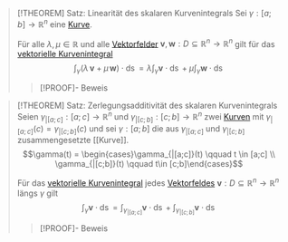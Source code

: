 >[!THEOREM] Satz: Linearität des skalaren Kurvenintegrals
>Sei $\gamma: [a;b]\to\mathbb{R}^n$ eine [Kurve](../../Kurven/Kurve.md).
>
>Für alle $\lambda,\mu\in\mathbb{R}$ und alle [Vektorfelder](../Vektorfeld.md) $\boldsymbol{v},\boldsymbol{w}:D\subseteq\mathbb{R}^n\to\mathbb{R}^n$ gilt für das [vektorielle Kurvenintegral](Vektorielles%20Kurvenintegral.md)
>$$\int_\gamma (\lambda\, \boldsymbol{v} +\mu \, \boldsymbol{w})\cdot\mathop{\mathrm{d}s} = \lambda\int_\gamma \boldsymbol{v}\cdot\mathop{\mathrm{d}s} + \mu \int_\gamma \boldsymbol{w}\cdot \mathop{\mathrm{d}s} $$
>>[!PROOF]- Beweis

>[!THEOREM] Satz: Zerlegungsadditivität des skalaren Kurvenintegrals
>Seien $\gamma_{|[a;c]}:[a;c]\to\mathbb{R}^n$ und $\gamma_{|[c;b]}:[c;b]\to\mathbb{R}^n$ zwei [Kurven](../../Kurven/Kurve.md) mit $\gamma_{|[a;c]}(c) = \gamma_{|[c;b]}(c)$ und sei $\gamma:[a;b]$ die aus $\gamma_{|[a;c]}$ und $\gamma_{|[c;b]}$ zusammengesetzte [[Kurve]].
> $$\gamma(t) = \begin{cases}\gamma_{|[a;c]}(t) \qquad t \in [a;c] \\ \gamma_{|[c;b]}(t) \qquad t\in [c;b]\end{cases}$$
>
>Für das [vektorielle Kurvenintegral](Vektorielles%20Kurvenintegral.md) jedes [Vektorfeldes](../Vektorfeld.md) $\boldsymbol{v}: D\subseteq{\mathbb{R}^n\to\mathbb{R}^n}$ längs $\gamma$ gilt
>$$\int_\gamma \boldsymbol{v}\cdot\mathop{\mathrm{d}s} = \int_{\gamma_{|[a;c]}} \boldsymbol{v} \cdot \mathop{\mathrm{d}s} + \int_{\gamma_{|[c;b]}} \boldsymbol{v} \cdot \mathop{\mathrm{d}s}$$
>
>>[!PROOF]- Beweis